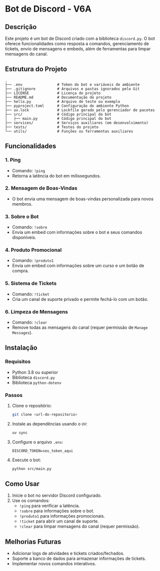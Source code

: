 # Bot de Discord - V6A

## Descrição

Este projeto é um bot de Discord criado com a biblioteca `discord.py`. O bot oferece funcionalidades como resposta a comandos, gerenciamento de tickets, envio de mensagens e embeds, além de ferramentas para limpar mensagens do canal.

## Estrutura do Projeto

```
.
├── .env                # Token do bot e variáveis de ambiente
├── .gitignore          # Arquivos e pastas ignorados pelo Git
├── LICENSE             # Licença do projeto
├── README.md           # Documentação do projeto
├── hello.py            # Arquivo de teste ou exemplo
├── pyproject.toml      # Configuração do ambiente Python
├── uv.lock             # Lockfile gerado pelo gerenciador de pacotes
├── src/                # Código principal do bot
│   ├── main.py         # Código principal do bot
├── services/           # Serviços auxiliares (em desenvolvimento)
├── tests/              # Testes do projeto
└── utils/              # Funções ou ferramentas auxiliares
```

## Funcionalidades

### 1. **Ping**
- Comando: `!ping`
- Retorna a latência do bot em milissegundos.

### 2. **Mensagem de Boas-Vindas**
- O bot envia uma mensagem de boas-vindas personalizada para novos membros.

### 3. **Sobre o Bot**
- Comando: `!sobre`
- Envia um embed com informações sobre o bot e seus comandos disponíveis.

### 4. **Produto Promocional**
- Comando: `!produto1`
- Envia um embed com informações sobre um curso e um botão de compra.

### 5. **Sistema de Tickets**
- Comando: `!ticket`
- Cria um canal de suporte privado e permite fechá-lo com um botão.

### 6. **Limpeza de Mensagens**
- Comando: `!clear`
- Remove todas as mensagens do canal (requer permissão de `Manage Messages`).

## Instalação

### Requisitos
- Python 3.8 ou superior
- Biblioteca `discord.py`
- Biblioteca `python-dotenv`

### Passos
1. Clone o repositório:
   ```bash
   git clone <url-do-repositorio>
   ```

2. Instale as dependências usando o `UV`:
   ```bash
   uv sync
   ```

3. Configure o arquivo `.env`:
   ```env
   DISCORD_TOKEN=seu_token_aqui
   ```

4. Execute o bot:
   ```bash
   python src/main.py
   ```

## Como Usar

1. Inicie o bot no servidor Discord configurado.
2. Use os comandos:
   - `!ping` para verificar a latência.
   - `!sobre` para informações sobre o bot.
   - `!produto1` para informações promocionais.
   - `!ticket` para abrir um canal de suporte.
   - `!clear` para limpar mensagens do canal (requer permissão).

## Melhorias Futuras

- Adicionar logs de atividades e tickets criados/fechados.
- Suporte a banco de dados para armazenar informações de tickets.
- Implementar novos comandos interativos.

